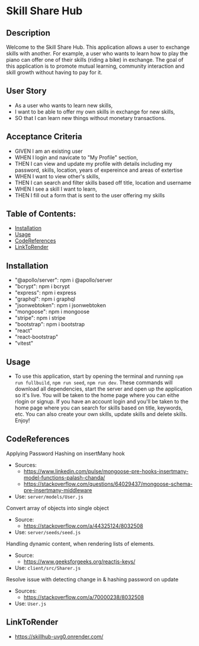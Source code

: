 # Skill Share Hub

## Description 
Welcome to the Skill Share Hub. This application allows a user to exchange skills with another. For example, a user who wants to learn how to play the piano can offer one of their skills (riding a bike) in exchange. The goal of this application is to promote mutual learning, community interaction and skill growth without having to pay for it. 

## User Story
- As a user who wants to learn new skills,
- I want to be able to offer my own skills in exchange for new skills,
- SO that I can learn new things without monetary transactions. 

## Acceptance Criteria
- GIVEN I am an existing user
- WHEN I login and navicate to "My Profile" section,
- THEN I can view and update my profile with details including my password, skills, location, years of expereince and areas of extertise
- WHEN I want to view other's skills,
- THEN I can search and filter skills based off title, location and username
- WHEN I see a skill I want to learn,
- THEN I fill out a form that is sent to the user offering my skills

## Table of Contents:
- [Installation](#installation)
- [Usage](#usage)
- [CodeReferences](#codereferences)
- [LinkToRender](#linktorender)

## Installation
- "@apollo/server": npm i @apollo/server
- "bcrypt": npm i bcrypt
- "express": npm i express
- "graphql": npm i graphql
- "jsonwebtoken": npm i jsonwebtoken
- "mongoose": npm i mongoose
- "stripe": npm i stripe
- "bootstrap": npm i bootstrap
- "react"
- "react-bootstrap"
- "vitest"
## Usage
- To use this application, start by opening the terminal and running `npm run fullbuild`, `npm run seed`, `npm run dev`. These commands will download all dependencies, start the server and open up the application so it's live. You will be taken to the home page where you can eithe rlogin or signup. If you have an account login and you'll be taken to the home page where you can search for skills based on title, keywords, etc. You can also create your own skills, update skills and delete skills. Enjoy!

## CodeReferences

Applying Password Hashing on insertMany hook

- Sources:
  - https://www.linkedin.com/pulse/mongoose-pre-hooks-insertmany-model-functions-palash-chanda/
  - https://stackoverflow.com/questions/64029437/mongoose-schema-pre-insertmany-middleware
- Use: `server/models/User.js`

Convert array of objects into single object

- Source:
  - https://stackoverflow.com/a/44325124/8032508
- Use: `server/seeds/seed.js`

Handling dynamic content,  when rendering lists of elements.
- Source:
  - https://www.geeksforgeeks.org/reactjs-keys/
- Use: `client/src/Sharer.js`

Resolve issue with detecting change in & hashing password on update
- Sources: 
  - https://stackoverflow.com/a/70000238/8032508
- Use: `User.js`

## LinkToRender
- https://skillhub-uvg0.onrender.com/ 
